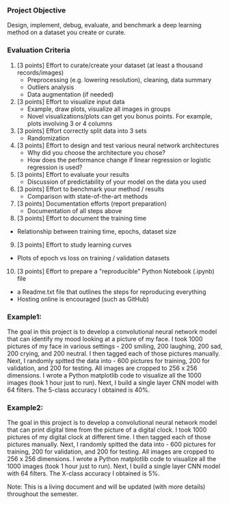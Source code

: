 ### Project Objective
Design, implement, debug, evaluate, and benchmark a deep learning method on a dataset you create or curate.

### Evaluation Criteria
1. [3 points] Effort to curate/create your dataset (at least a thousand records/images)
   - Preprocessing (e.g. lowering resolution), cleaning, data summary
   - Outliers analysis
   - Data augmentation (if needed)
2. [3 points] Effort to visualize input data
   - Example, draw plots, visualize all images in groups
   - Novel visualizations/plots can get you bonus points. For example, plots involving 3 or 4 columns
3. [3 points] Effort correctly split data into 3 sets
   - Randomization
4. [3 points] Effort to design and test various neural network architectures
   - Why did you choose the architecture you chose?
   - How does the performance change if linear regression or logistic regression is used?  
5. [3 points] Effort to evaluate your results
   - Discussion of predictability of your model on the data you used
6. [3 points] Effort to benchmark your method / results
   - Comparison with state-of-the-art methods
7. [3 points] Documentation efforts (report preparation)
   - Documentation of all steps above
8. [3 points] Effort to document the training time
  - Relationship between training time, epochs, dataset size
9. [3 points] Effort to study learning curves
  - Plots of epoch vs loss on training / validation datasets
10. [3 points] Effort to prepare a "reproducible" Python Notebook (.ipynb) file
  - a Readme.txt file that outlines the steps for reproducing everything
  - Hosting online is encouraged (such as GitHub)

### Example1:
The goal in this project is to develop a convolutional neural network model that can identify my mood looking at a picture of my face. I took 1000 pictures of my face in various settings - 200 smiling, 200 laughing, 200 sad, 200 crying, and 200 neutral. I then tagged each of those pictures manually. Next, I randomly spitted the data into - 600 pictures for training, 200 for validation, and 200 for testing. All images are cropped to 256 x 256 dimensions. I wrote a Python matplotlib code to visualize all the 1000 images (took 1 hour just to run). Next, I build a single layer CNN model with 64 filters. The 5-class accuracy I obtained is 40%.

### Example2:
The goal in this project is to develop a convolutional neural network model that can print digital time from the picture of a digital clock. I took 1000 pictures of my digital clock at different time. I then tagged each of those pictures manually. Next, I randomly spitted the data into - 600 pictures for training, 200 for validation, and 200 for testing. All images are cropped to 256 x 256 dimensions. I wrote a Python matplotlib code to visualize all the 1000 images (took 1 hour just to run). Next, I build a single layer CNN model with 64 filters. The X-class accuracy I obtained is 5%.

Note: This is a living document and will be updated (with more details) throughout the semester. 
